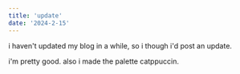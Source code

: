 ```yaml
---
title: 'update'
date: '2024-2-15'
---
```


i haven't updated my blog in a while, so i though i'd post an update.

i'm pretty good. also i made the palette catppuccin.
